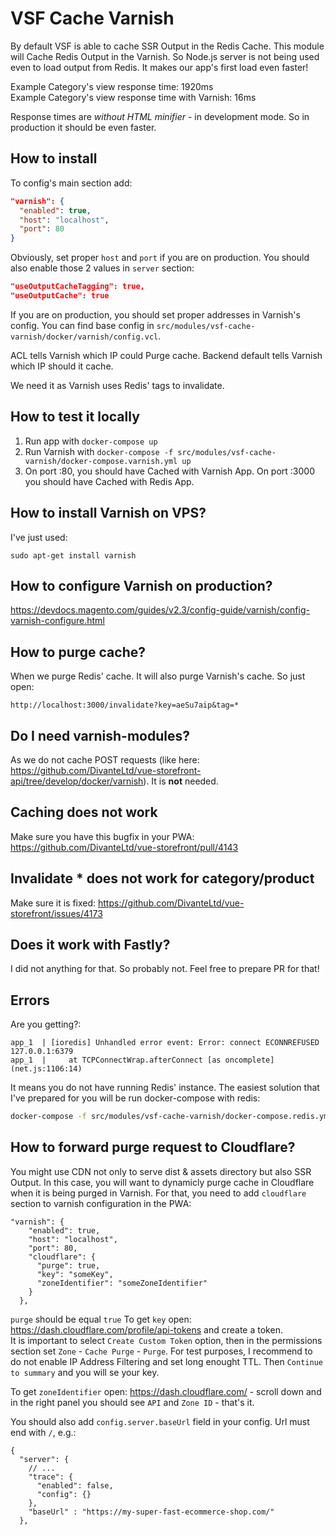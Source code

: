 # VSF Cache Varnish

By default VSF is able to cache SSR Output in the Redis Cache. This module will Cache Redis Output in the Varnish. So Node.js server is not being used even to load output from Redis. It makes our app's first load even faster!

Example Category's view response time: 1920ms   
Example Category's view response time with Varnish: 16ms   

Response times are *without HTML minifier* - in development mode. So in production it should be even faster.

## How to install
To config's main section add:
```json
"varnish": {
  "enabled": true,
  "host": "localhost",
  "port": 80
}
```

Obviously, set proper `host` and `port` if you are on production.
You should also enable those 2 values in `server` section:
```json
"useOutputCacheTagging": true,
"useOutputCache": true
```

If you are on production, you should set proper addresses in Varnish's config. You can find base config in `src/modules/vsf-cache-varnish/docker/varnish/config.vcl`.

ACL tells Varnish which IP could Purge cache.
Backend default tells Varnish which IP should it cache.

We need it as Varnish uses Redis' tags to invalidate.

## How to test it locally
1. Run app with `docker-compose up`
2. Run Varnish with `docker-compose -f src/modules/vsf-cache-varnish/docker-compose.varnish.yml up`
3. On port :80, you should have Cached with Varnish App. On port :3000 you should have Cached with Redis App.

## How to install Varnish on VPS?
I've just used:
```
sudo apt-get install varnish
```

## How to configure Varnish on production?
https://devdocs.magento.com/guides/v2.3/config-guide/varnish/config-varnish-configure.html

## How to purge cache?
When we purge Redis' cache. It will also purge Varnish's cache. So just open:
```
http://localhost:3000/invalidate?key=aeSu7aip&tag=*
```

## Do I need varnish-modules?
As we do not cache POST requests (like here: https://github.com/DivanteLtd/vue-storefront-api/tree/develop/docker/varnish). It is **not** needed.

## Caching does not work
Make sure you have this bugfix in your PWA: https://github.com/DivanteLtd/vue-storefront/pull/4143

## Invalidate * does not work for category/product
Make sure it is fixed: https://github.com/DivanteLtd/vue-storefront/issues/4173

## Does it work with Fastly?
I did not anything for that. So probably not. Feel free to prepare PR for that!

## Errors
Are you getting?:
```
app_1  | [ioredis] Unhandled error event: Error: connect ECONNREFUSED 127.0.0.1:6379
app_1  |     at TCPConnectWrap.afterConnect [as oncomplete] (net.js:1106:14)
```

It means you do not have running Redis' instance. The easiest solution that I've prepared for you will be run docker-compose with redis:
```sh
docker-compose -f src/modules/vsf-cache-varnish/docker-compose.redis.yml up
```

## How to forward purge request to Cloudflare?
You might use CDN not only to serve dist & assets directory but also SSR Output. In this case, you will want to dynamicly purge cache in Cloudflare when it is being purged in Varnish. For that, you need to add `cloudflare` section to varnish configuration in the PWA:
```
"varnish": {
    "enabled": true,
    "host": "localhost",
    "port": 80,
    "cloudflare": {
      "purge": true,
      "key": "someKey",
      "zoneIdentifier": "someZoneIdentifier"
    }
  },
```

`purge` should be equal `true`
To get `key` open: https://dash.cloudflare.com/profile/api-tokens and create a token.   
It is important to select `Create Custom Token` option, then in the permissions section set `Zone` - `Cache Purge` - `Purge`. For test purposes, I recommend to do not enable IP Address Filtering and set long enought TTL. Then `Continue to summary` and you will se your key.

To get `zoneIdentifier` open: https://dash.cloudflare.com/ - scroll down and in the right panel you should see `API` and `Zone ID` - that's it.

You should also add `config.server.baseUrl` field in your config. Url must end with `/`, e.g.:
```
{
  "server": {
    // ...
    "trace": {
      "enabled": false,
      "config": {}
    },
    "baseUrl" : "https://my-super-fast-ecommerce-shop.com/"
  },
  ```